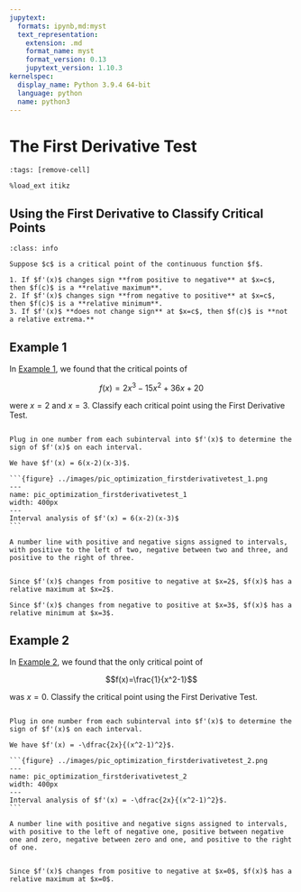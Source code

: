 ```yaml
---
jupytext:
  formats: ipynb,md:myst
  text_representation:
    extension: .md
    format_name: myst
    format_version: 0.13
    jupytext_version: 1.10.3
kernelspec:
  display_name: Python 3.9.4 64-bit
  language: python
  name: python3
---
```

# The First Derivative Test

```{code-cell}
:tags: [remove-cell]

%load_ext itikz
```

## Using the First Derivative to Classify Critical Points


```{admonition} The First Derivative Test
:class: info

Suppose $c$ is a critical point of the continuous function $f$.

1. If $f'(x)$ changes sign **from positive to negative** at $x=c$, then $f(c)$ is a **relative maximum**.
2. If $f'(x)$ changes sign **from negative to positive** at $x=c$, then $f(c)$ is a **relative minimum**. 
3. If $f'(x)$ **does not change sign** at $x=c$, then $f(c)$ is **not a relative extrema.** 
```

## Example 1

In [Example 1](optimization_critical_points_example_1), we found that the critical points of 

$$f(x)=2x^3-15x^2+36x+20$$ 

were $x=2$ and $x=3$. Classify each critical point using the First Derivative Test. 

````{dropdown} **Step 1:** Break up the domain of $f'(x)$ at each critical point.

Plug in one number from each subinterval into $f'(x)$ to determine the sign of $f'(x)$ on each interval.

We have $f'(x) = 6(x-2)(x-3)$.

```{figure} ../images/pic_optimization_firstderivativetest_1.png
---
name: pic_optimization_firstderivativetest_1
width: 400px
---
Interval analysis of $f'(x) = 6(x-2)(x-3)$
```
````
```{dropdown} Long Text Description
A number line with positive and negative signs assigned to intervals, with positive to the left of two, negative between two and three, and positive to the right of three.
```

```{dropdown} **Step 2:** Classify each critical point.

Since $f'(x)$ changes from positive to negative at $x=2$, $f(x)$ has a relative maximum at $x=2$.

Since $f'(x)$ changes from negative to positive at $x=3$, $f(x)$ has a relative minimum at $x=3$.
```


## Example 2

In [Example 2](optimization_critical_points_example_2), we found that the only critical point of 

$$f(x)=\frac{1}{x^2-1}$$ 

was $x=0$. Classify the critical point using the First Derivative Test. 

````{dropdown} **Step 1:** Break up the domain of $f'(x)$ at each critical point.

Plug in one number from each subinterval into $f'(x)$ to determine the sign of $f'(x)$ on each interval.

We have $f'(x) = -\dfrac{2x}{(x^2-1)^2}$.

```{figure} ../images/pic_optimization_firstderivativetest_2.png
---
name: pic_optimization_firstderivativetest_2
width: 400px
---
Interval analysis of $f'(x) = -\dfrac{2x}{(x^2-1)^2}$.
```
````
```{dropdown} Long Text Description
A number line with positive and negative signs assigned to intervals, with positive to the left of negative one, positive between negative one and zero, negative between zero and one, and positive to the right of one.
```

```{dropdown} **Step 2:** Classify each critical point.

Since $f'(x)$ changes from positive to negative at $x=0$, $f(x)$ has a relative maximum at $x=0$.
```